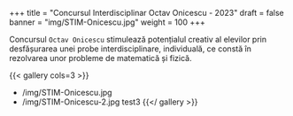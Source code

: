 +++
title = "Concursul Interdisciplinar Octav Onicescu - 2023"
draft = false
banner = "img/STIM-Onicescu.jpg"
weight = 100
+++

Concursul `Octav Onicescu` stimulează potențialul creativ al elevilor prin desfășurarea unei probe interdisciplinare, individuală, ce constă în rezolvarea unor probleme de matematică și fizică.

{{< gallery cols=3 >}}
- /img/STIM-Onicescu.jpg
- /img/STIM-Onicescu-2.jpg
  test3
{{</ gallery >}}
